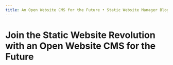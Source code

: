 ```yaml
---
title: An Open Website CMS for the Future • Static Website Manager Blog
---
```


# Join the Static Website Revolution with an Open Website CMS for the Future

